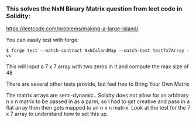 ### This solves the NxN Binary Matrix question from leet code in Solidity:
https://leetcode.com/problems/making-a-large-island/

You can easily test with forge:

`$ forge test --match-contract NxNIslandMap --match-test test7x7Array -vv`

This will input a 7 x 7 array with two zeros in it and compute the max size of 48

There are several other tests provide, but feel free to Bring Your Own Matrix

The matrix arrays are semi-dynamic.. Solidty does not allow for an arbitrary n x n matrix to be passed in as a parm, so I had to get creative and pass in a flat array then then gets mapped to an n x n matrix. Look at the test for the 7 x 7 array to understand how to set this up.